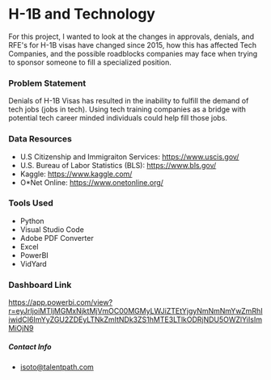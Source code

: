 # H-1B and Technology

For this project, I wanted to look at the changes in approvals, denials, and RFE's for H-1B visas have changed since 2015, how this has affected Tech Companies, and the possible roadblocks companies may face when trying to sponsor someone to fill a specialized position.

### Problem Statement
Denials of H-1B Visas has resulted in the inability to fulfill the demand of tech jobs (jobs in tech). Using tech training companies as a bridge with potential tech career minded individuals could help fill those jobs. 

### Data Resources
- U.S Citizenship and Immigraiton Services: https://www.uscis.gov/
- U.S. Bureau of Labor Statistics (BLS): https://www.bls.gov/
- Kaggle: https://www.kaggle.com/
- O*Net Online: https://www.onetonline.org/

### Tools Used
- Python
- Visual Studio Code
- Adobe PDF Converter
- Excel
- PowerBI
- VidYard

### Dashboard Link
https://app.powerbi.com/view?r=eyJrIjoiMTljMGMxNjktMjVmOC00MGMyLWJiZTEtYjgyNmNmNmYwZmRhIiwidCI6ImYyZGU2ZDEyLTNkZmItNDk3ZS1hMTE3LTlkODRjNDU5OWZlYiIsImMiOjN9

##### Contact Info
- isoto@talentpath.com
